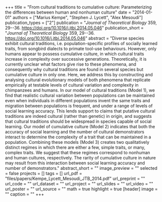 +++
title = "From cultural traditions to cumulative culture: Parameterizing the differences between human and nonhuman culture"
date = "2014-01-01"
authors = ["Marius Kempe", "Stephen J. Lycett", "Alex Mesoudi"]
publication_types = ["2"]
publication = "_Journal of Theoretical Biology_ 359, 29--36. https://doi.org/10.1016/j.jtbi.2014.05.046"
publication_short = "_Journal of Theoretical Biology_ 359, 29--36. https://doi.org/10.1016/j.jtbi.2014.05.046"
abstract = "Diverse species exhibit cultural traditions, i.e. population-specific profiles of socially learned traits, from songbird dialects to primate tool-use behaviours. However, only humans appear to possess cumulative culture, in which cultural traits increase in complexity over successive generations. Theoretically, it is currently unclear what factors give rise to these phenomena, and consequently why cultural traditions are found in several species but cumulative culture in only one. Here, we address this by constructing and analysing cultural evolutionary models of both phenomena that replicate empirically at testable levels of cultural variation and complexity in chimpanzees and humans. In our model of cultural traditions (Model 1), we find that realistic cultural variation between populations can be maintained even when individuals in different populations invent the same traits and migration between populations is frequent, and under a range of levels of social learning accuracy. This lends support to claims that putative cultural traditions are indeed cultural (rather than genetic) in origin, and suggests that cultural traditions should be widespread in species capable of social learning. Our model of cumulative culture (Model 2) indicates that both the accuracy of social learning and the number of cultural demonstrators interact to determine the complexity of a trait that can be maintained in a population. Combining these models (Model 3) creates two qualitatively distinct regimes in which there are either a few, simple traits, or many, complex traits. We suggest that these regimes correspond to nonhuman and human cultures, respectively. The rarity of cumulative culture in nature may result from this interaction between social learning accuracy and number of demonstrators."
abstract_short = ""
image_preview = ""
selected = false
projects = []
tags = []
url_pdf = "files/papers/Kempe_Lycett_Mesoudi_JTB_2014.pdf"
url_preprint = ""
url_code = ""
url_dataset = ""
url_project = ""
url_slides = ""
url_video = ""
url_poster = ""
url_source = ""
math = true
highlight = true
[header]
image = ""
caption = ""
+++

